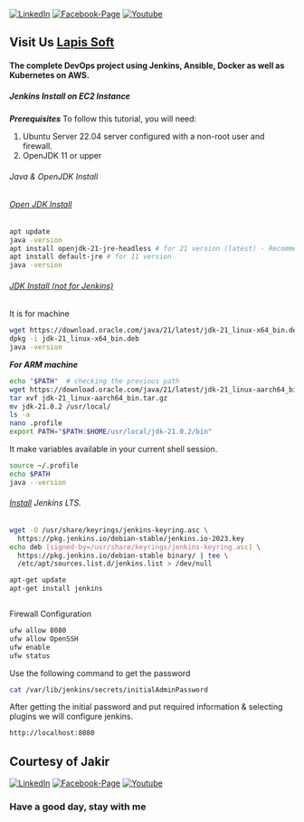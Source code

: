 [![LinkedIn][linkedin-shield-lapissoft]][linkedin-url-lapissoft]
[![Facebook-Page][facebook-shield-lapissoft]][facebook-url-lapissoft]
[![Youtube][youtube-shield-lapissoft]][youtube-url-lapissoft]

## Visit Us [Lapis Soft](http://www.lapissoft.com)

#### The complete DevOps project using Jenkins, Ansible, Docker as well as Kubernetes on AWS.

##### Jenkins Install on EC2 Instance

***Prerequisites***
To follow this tutorial, you will need:
1. Ubuntu Server 22.04 server configured with a non-root user and firewall.
2. OpenJDK 11 or upper

###### Java & OpenJDK Install
###### [Open JDK Install](https://openjdk.org)

```bash
apt update
java -version
apt install openjdk-21-jre-headless # for 21 version (latest) - Recommended
apt install default-jre # for 11 version
java -version
```

###### [JDK Install (not for Jenkins)](https://www.oracle.com/java/technologies/downloads/)
It is for  machine
```bash
wget https://download.oracle.com/java/21/latest/jdk-21_linux-x64_bin.deb
dpkg -i jdk-21_linux-x64_bin.deb
java -version
```

***For ARM machine*** 

```bash
echo "$PATH"  # checking the previous path
wget https://download.oracle.com/java/21/latest/jdk-21_linux-aarch64_bin.tar.gz
tar xvf jdk-21_linux-aarch64_bin.tar.gz
mv jdk-21.0.2 /usr/local/
ls -a
nano .profile
export PATH="$PATH:$HOME/usr/local/jdk-21.0.2/bin"
```

It make variables available in your current shell session.

```bash
source ~/.profile
echo $PATH
java --version
```

###### [Install](https://www.jenkins.io/doc/book/installing/linux/) Jenkins LTS.
```bash
wget -O /usr/share/keyrings/jenkins-keyring.asc \
  https://pkg.jenkins.io/debian-stable/jenkins.io-2023.key
echo deb [signed-by=/usr/share/keyrings/jenkins-keyring.asc] \
  https://pkg.jenkins.io/debian-stable binary/ | tee \
  /etc/apt/sources.list.d/jenkins.list > /dev/null
```
```bash
apt-get update
apt-get install jenkins
```
```bash

```
Firewall Configuration
```bash
ufw allow 8080
ufw allow OpenSSH
ufw enable
ufw status
```

Use the following command to get the password
```bash
cat /var/lib/jenkins/secrets/initialAdminPassword
```
After getting the initial password and put required information & selecting plugins we will configure jenkins.
```bash
http://localhost:8080
```


## Courtesy of Jakir

[![LinkedIn][linkedin-shield-jakir]][linkedin-url-jakir]
[![Facebook-Page][facebook-shield-jakir]][facebook-url-jakir]
[![Youtube][youtube-shield-jakir]][youtube-url-jakir]

### Have a good day, stay with me
<!-- Personal profile -->

[linkedin-shield-jakir]: https://img.shields.io/badge/linkedin-%230077B5.svg?style=for-the-badge&logo=linkedin&logoColor=white
[linkedin-url-jakir]: https://www.linkedin.com/in/jakir-ruet/
[facebook-shield-jakir]: https://img.shields.io/badge/Facebook-%231877F2.svg?style=for-the-badge&logo=Facebook&logoColor=white
[facebook-url-jakir]: https://www.facebook.com/jakir-ruet/
[youtube-shield-jakir]: https://img.shields.io/badge/YouTube-%23FF0000.svg?style=for-the-badge&logo=YouTube&logoColor=white
[youtube-url-jakir]: https://www.youtube.com/@mjakaria-ruet/featured

<!-- Company profile -->

[linkedin-shield-lapissoft]: https://img.shields.io/badge/linkedin-%230077B5.svg?style=for-the-badge&logo=linkedin&logoColor=white
[linkedin-url-lapissoft]: https://www.linkedin.com/company/lapis-soft/
[facebook-shield-lapissoft]: https://img.shields.io/badge/Facebook-%231877F2.svg?style=for-the-badge&logo=Facebook&logoColor=white
[facebook-url-lapissoft]: https://www.facebook.com/GoLapisSoft/
[youtube-shield-lapissoft]: https://img.shields.io/badge/YouTube-%23FF0000.svg?style=for-the-badge&logo=YouTube&logoColor=white
[youtube-url-lapissoft]: https://www.youtube.com/@LapisSoft/featured


